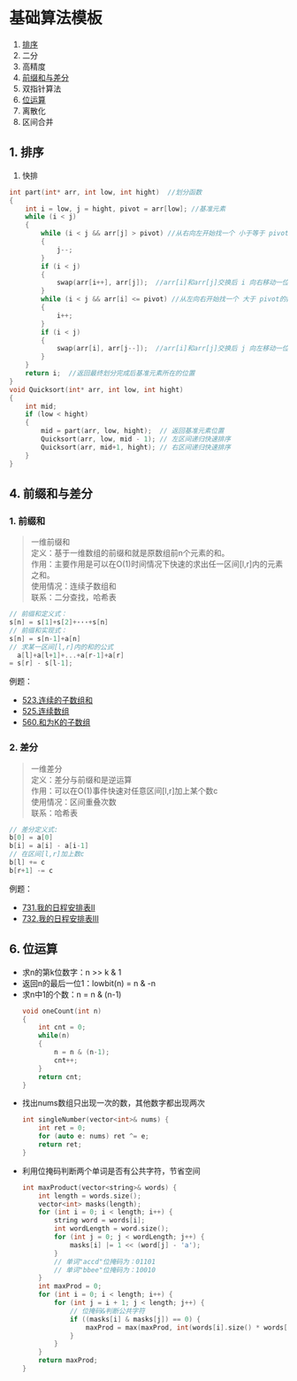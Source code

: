# 基础算法模板

1. [排序](#1-排序)
2. 二分
3. 高精度
4. [前缀和与差分](#4-前缀和与差分)
5. 双指针算法
6. [位运算](#6-位运算)
7. 离散化
8. 区间合并

## 1. 排序
1. 快排
```C++
int part(int* arr, int low, int hight)  //划分函数
{
	int i = low, j = hight, pivot = arr[low]; //基准元素
	while (i < j)
	{
		while (i < j && arr[j] > pivot) //从右向左开始找一个 小于等于 pivot的数值
		{
			j--;
		}
		if (i < j)
		{
			swap(arr[i++], arr[j]);  //arr[i]和arr[j]交换后 i 向右移动一位
		}
		while (i < j && arr[i] <= pivot) //从左向右开始找一个 大于 pivot的数值
		{
			i++;
		}
		if (i < j)
		{
			swap(arr[i], arr[j--]);  //arr[i]和arr[j]交换后 j 向左移动一位
		}
	}
	return i;  //返回最终划分完成后基准元素所在的位置
}
void Quicksort(int* arr, int low, int hight)
{
	int mid;
	if (low < hight)
	{
		mid = part(arr, low, hight);  // 返回基准元素位置
		Quicksort(arr, low, mid - 1); // 左区间递归快速排序
		Quicksort(arr, mid+1, hight); // 右区间递归快速排序
	}
}
```
## 4. 前缀和与差分
### 1. 前缀和
> 一维前缀和  
> 定义：基于一维数组的前缀和就是原数组前n个元素的和。  
> 作用：主要作用是可以在O(1)时间情况下快速的求出任一区间[l,r]内的元素之和。  
> 使用情况：连续子数组和  
> 联系：二分查找，哈希表  
```C++
// 前缀和定义式：
s[n] = s[1]+s[2]+···+s[n]
// 前缀和实现式：
s[n] = s[n-1]+a[n]
// 求某一区间[l,r]内的和的公式
  a[l]+a[l+1]+...+a[r-1]+a[r] 
= s[r] - s[l-1];
```
例题：
* [523.连续的子数组和](https://leetcode.cn/problems/continuous-subarray-sum)
* [525.连续数组](https://leetcode.cn/problems/contiguous-array)
* [560.和为K的子数组](https://leetcode.cn/problems/subarray-sum-equals-k)

### 2. 差分
> 一维差分  
> 定义：差分与前缀和是逆运算  
> 作用：可以在O(1)事件快速对任意区间[l,r]加上某个数c  
> 使用情况：区间重叠次数  
> 联系：哈希表  
```C++
// 差分定义式:
b[0] = a[0]
b[i] = a[i] - a[i-1]
// 在区间[l,r]加上数c
b[l] += c
b[r+1] -= c
```
例题：
+ [731.我的日程安排表II](https://leetcode.cn/problems/my-calendar-ii/description/)
+ [732.我的日程安排表III](https://leetcode.cn/problems/my-calendar-iii/)

## 6. 位运算
- 求n的第k位数字：n >> k & 1  
- 返回n的最后一位1：lowbit(n) = n & -n
- 求n中1的个数：n = n & (n-1)
	```C++
	void oneCount(int n)
	{
		int cnt = 0;
		while(n)
		{
			n = n & (n-1);
			cnt++;
		}
		return cnt;
	}
	```
- 找出nums数组只出现一次的数，其他数字都出现两次
	```C++
	int singleNumber(vector<int>& nums) {
        int ret = 0;
        for (auto e: nums) ret ^= e;
        return ret;
    }
	```
- 利用位掩码判断两个单词是否有公共字符，节省空间
	```C++
	int maxProduct(vector<string>& words) {
        int length = words.size();
        vector<int> masks(length);
        for (int i = 0; i < length; i++) {
            string word = words[i];
            int wordLength = word.size();
            for (int j = 0; j < wordLength; j++) {
                masks[i] |= 1 << (word[j] - 'a');
            }
			// 单词"accd"位掩码为：01101
			// 单词"bbee"位掩码为：10010
        }
        int maxProd = 0;
        for (int i = 0; i < length; i++) {
            for (int j = i + 1; j < length; j++) {
				// 位掩码&判断公共字符
                if ((masks[i] & masks[j]) == 0) {
                    maxProd = max(maxProd, int(words[i].size() * words[j].size()));
                }
            }
        }
        return maxProd;
    }
	```
